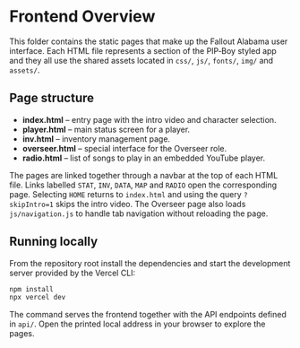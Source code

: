 # Frontend Overview

This folder contains the static pages that make up the Fallout Alabama user interface. Each HTML file represents a section of the PIP‑Boy styled app and they all use the shared assets located in `css/`, `js/`, `fonts/`, `img/` and `assets/`.

## Page structure

- **index.html** – entry page with the intro video and character selection.
- **player.html** – main status screen for a player.
- **inv.html** – inventory management page.
- **overseer.html** – special interface for the Overseer role.
- **radio.html** – list of songs to play in an embedded YouTube player.

The pages are linked together through a navbar at the top of each HTML file. Links labelled `STAT`, `INV`, `DATA`, `MAP` and `RADIO` open the corresponding page. Selecting `HOME` returns to `index.html` and using the query `?skipIntro=1` skips the intro video. The Overseer page also loads `js/navigation.js` to handle tab navigation without reloading the page.

## Running locally

From the repository root install the dependencies and start the development server provided by the Vercel CLI:

```bash
npm install
npx vercel dev
```

The command serves the frontend together with the API endpoints defined in `api/`. Open the printed local address in your browser to explore the pages.
